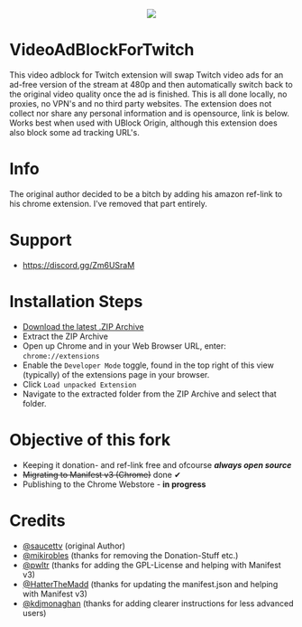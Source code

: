 <p align="center">
    <img src="https://user-images.githubusercontent.com/32986026/160895906-b1d4b8fa-3251-49cf-9689-ffe843dfdf68.jpg" alt"Banner">
</p>

# VideoAdBlockForTwitch

This video adblock for Twitch extension will swap Twitch video ads for an ad-free version of the stream at 480p and then automatically switch back to the original video quality once the ad is finished. This is all done locally, no proxies, no VPN's and no third party websites. The extension does not collect nor share any personal information and is opensource, link is below. Works best when used with UBlock Origin, although this extension does also block some ad tracking URL's.

# Info

The original author decided to be a bitch by adding his amazon ref-link to his chrome extension. I've removed that part entirely.

# Support

- https://discord.gg/Zm6USraM

# Installation Steps

- [Download the latest .ZIP Archive](https://github.com/cleanlock/VideoAdBlockForTwitch/archive/refs/tags/v5.3.5.zip)
- Extract the ZIP Archive
- Open up Chrome and in your Web Browser URL, enter: `chrome://extensions`
- Enable the `Developer Mode` toggle, found in the top right of this view (typically) of the extensions page in your browser.
- Click `Load unpacked Extension`
- Navigate to the extracted folder from the ZIP Archive and select that folder.

# Objective of this fork

- Keeping it donation- and ref-link free and ofcourse **_always open source_**
- ~~Migrating to Manifest v3 (Chrome)~~ done ✔
- Publishing to the Chrome Webstore - **in progress**

# Credits

- [@saucettv](https://github.com/saucettv) (original Author)
- [@mikirobles](https://github.com/mikirobles) (thanks for removing the Donation-Stuff etc.)
- [@pwltr](https://github.com/pwltr) (thanks for adding the GPL-License and helping with Manifest v3)
- [@HatterTheMadd](https://github.com/hatterthemadd) (thanks for updating the manifest.json and helping with Manifest v3)
- [@kdjmonaghan](https://github.com/kdjmonaghan) (thanks for adding clearer instructions for less advanced users)
